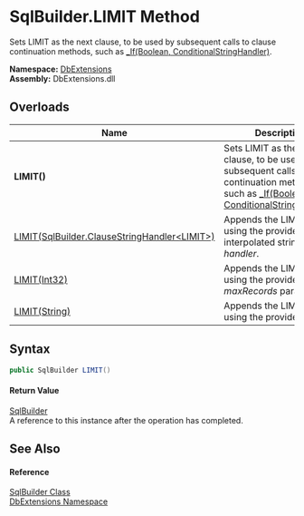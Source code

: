 SqlBuilder.LIMIT Method
=======================
Sets LIMIT as the next clause, to be used by subsequent calls to clause continuation methods, such as [_If(Boolean, ConditionalStringHandler)][1].
  
**Namespace:** [DbExtensions][2]  
**Assembly:** DbExtensions.dll

Overloads
---------

| Name                                                 | Description                                                                                                                                        |
| ---------------------------------------------------- | -------------------------------------------------------------------------------------------------------------------------------------------------- |
| **LIMIT()**                                          | Sets LIMIT as the next clause, to be used by subsequent calls to clause continuation methods, such as [_If(Boolean, ConditionalStringHandler)][1]. |
| [LIMIT(SqlBuilder.ClauseStringHandler&lt;LIMIT>)][3] | Appends the LIMIT clause using the provided interpolated string *handler*.                                                                         |
| [LIMIT(Int32)][4]                                    | Appends the LIMIT clause using the provided *maxRecords* parameter.                                                                                |
| [LIMIT(String)][5]                                   | Appends the LIMIT clause using the provided *text*.                                                                                                |


Syntax
------

```csharp
public SqlBuilder LIMIT()
```

#### Return Value
[SqlBuilder][6]  
A reference to this instance after the operation has completed.

See Also
--------

#### Reference
[SqlBuilder Class][6]  
[DbExtensions Namespace][2]  

[1]: _If.md
[2]: ../README.md
[3]: LIMIT_1.md
[4]: LIMIT_2.md
[5]: LIMIT_3.md
[6]: README.md